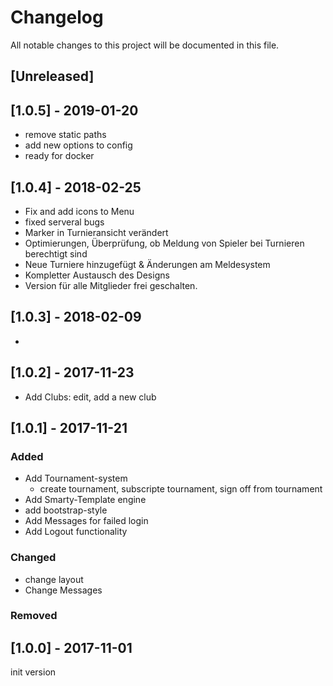 # Changelog
All notable changes to this project will be documented in this file.


## [Unreleased]

## [1.0.5] - 2019-01-20
- remove static paths
- add new options to config
- ready for docker

## [1.0.4] - 2018-02-25
- Fix and add icons to Menu  
- fixed serveral bugs  
- Marker in Turnieransicht verändert  
- Optimierungen, Überprüfung, ob Meldung von Spieler bei Turnieren berechtigt sind  
- Neue Turniere hinzugefügt & Änderungen am Meldesystem  
- Kompletter Austausch des Designs  
- Version für alle Mitglieder frei geschalten.  

## [1.0.3] - 2018-02-09
-

## [1.0.2] - 2017-11-23
- Add Clubs: edit, add a new club

## [1.0.1] - 2017-11-21
### Added
- Add Tournament-system
  - create tournament, subscripte tournament, sign off from tournament
- Add Smarty-Template engine
- add bootstrap-style
- Add Messages for failed login
- Add Logout functionality

### Changed
- change layout
- Change Messages

### Removed

## [1.0.0] - 2017-11-01
init version
